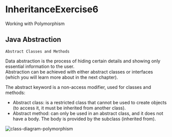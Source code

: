 # InheritanceExercise6
Working with Polymorphism

## Java Abstraction

`Abstract Classes and Methods`

Data abstraction is the process of hiding certain details and showing only essential information to the user.\
Abstraction can be achieved with either abstract classes or interfaces (which you will learn more about in the next chapter).

The abstract keyword is a non-access modifier, used for classes and methods:
- Abstract class: is a restricted class that cannot be used to create objects (to access it, it must be inherited from another class).
- Abstract method: can only be used in an abstract class, and it does not have a body. The body is provided by the subclass (inherited from).

![class-diagram-polymorphism](https://user-images.githubusercontent.com/22635013/130362329-9c178ce8-a6a9-4081-a1f7-8794a539771a.png)